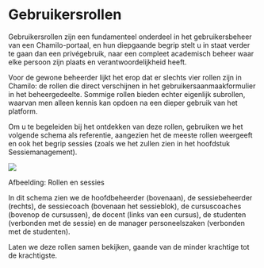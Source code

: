 # Gebruikersrollen

Gebruikersrollen zijn een fundamenteel onderdeel in het gebruikersbeheer van een Chamilo-portaal, en hun diepgaande begrip stelt u in staat verder te gaan dan een privégebruik, naar een compleet academisch beheer waar elke persoon zijn plaats en verantwoordelijkheid heeft.

Voor de gewone beheerder lijkt het erop dat er slechts vier rollen zijn in Chamilo: de rollen die direct verschijnen in het gebruikersaanmaakformulier in het beheergedeelte. Sommige rollen bieden echter eigenlijk subrollen, waarvan men alleen kennis kan opdoen na een dieper gebruik van het platform.

Om u te begeleiden bij het ontdekken van deze rollen, gebruiken we het volgende schema als referentie, aangezien het de meeste rollen weergeeft en ook het begrip sessies (zoals we het zullen zien in het hoofdstuk Sessiemanagement).

![](../../../.gitbook/assets/graficos80.png)
 
 
Afbeelding: Rollen en sessies

In dit schema zien we de hoofdbeheerder (bovenaan), de sessiebeheerder (rechts), de sessiecoach (bovenaan het sessieblok), de cursuscoaches (bovenop de cursussen), de docent (links van een cursus), de studenten (verbonden met de sessie) en de manager personeelszaken (verbonden met de studenten).

Laten we deze rollen samen bekijken, gaande van de minder krachtige tot de krachtigste.
